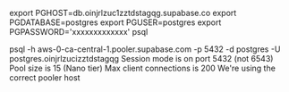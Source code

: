 export PGHOST=db.oinjrlzuc1zztdstagqg.supabase.co
export PGDATABASE=postgres
export PGUSER=postgres
export PGPASSWORD='xxxxxxxxxxxxx'
psql


psql -h aws-0-ca-central-1.pooler.supabase.com -p 5432 -d postgres -U postgres.oinjrlzucizztdstagqg
Session mode is on port 5432 (not 6543)
Pool size is 15 (Nano tier)
Max client connections is 200
We're using the correct pooler host
